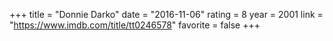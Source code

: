 +++
title = "Donnie Darko"
date = "2016-11-06"
rating = 8
year = 2001
link = "https://www.imdb.com/title/tt0246578"
favorite = false
+++
